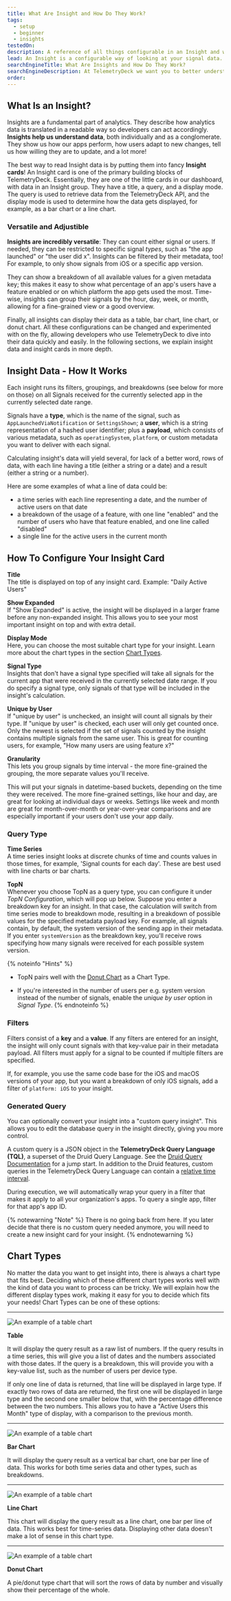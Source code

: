 ```yaml
---
title: What Are Insight and How Do They Work?
tags:
  - setup
  - beginner
  - insights
testedOn:
description: A reference of all things configurable in an Insight and what they mean
lead: An Insight is a configurable way of looking at your signal data. You can think of it as a pre-defined database query with filters and groupings. This query runs on the set of signals received in the currently visible date range and is displayed in a customizable way. This document gives you a reference to the various parts of the Insight configuration and what they mean.
searchEngineTitle: What Are Insights and How Do They Work?
searchEngineDescription: At TelemetryDeck we want you to better understand your analytics data. Learn about the power of insights with this guide.
order:
---
```


## What Is an Insight?

Insights are a fundamental part of analytics. They describe how analytics data is translated in a readable way so developers can act accordingly. **Insights help us understand data**, both individually and as a conglomerate. They show us how our apps perform, how users adapt to new changes, tell us how willing they are to update, and a lot more!

The best way to read Insight data is by putting them into fancy **Insight cards**! An Insight card is one of the primary building blocks of TelemetryDeck. Essentially, they are one of the little cards in our dashboard, with data in an Insight group. They have a title, a query, and a display mode.  
The query is used to retrieve data from the TelemetryDeck API, and the display mode is used to determine how the data gets displayed, for example, as a bar chart or a line chart.

### Versatile and Adjustible

**Insights are incredibly versatile**: They can count either signal or users. If needed, they can be restricted to specific signal _types_, such as "the app launched" or "the user did x". Insights can be filtered by their metadata, too! For example, to only show signals from iOS or a specific app version.

They can show a breakdown of all available values for a given metadata key; this makes it easy to show what percentage of an app's users have a feature enabled or on which platform the app gets used the most. Time-wise, insights can group their signals by the hour, day, week, or month, allowing for a fine-grained view or a good overview.

Finally, all insights can display their data as a table, bar chart, line chart, or donut chart. All these configurations can be changed and experimented with on the fly, allowing developers who use TelemetryDeck to dive into their data quickly and easily. In the following sections, we explain insight data and insight cards in more depth.

## Insight Data - How It Works

Each insight runs its filters, groupings, and breakdowns (see below for more on those) on all Signals received for the currently selected app in the currently selected date range.

Signals have a **type**, which is the name of the signal, such as `AppLaunchedViaNotification` or `SettingsShown`; a **user**, which is a string representation of a hashed user identifier; plus a **payload**, which consists of various metadata, such as `operatingSystem`, `platform`, or custom metadata you want to deliver with each signal.

Calculating insight's data will yield several, for lack of a better word, rows of data, with each line having a title (either a string or a date) and a result (either a string or a number).

Here are some examples of what a line of data could be:  
- a time series with each line representing a date, and the number of active users on that date
- a breakdown of the usage of a feature, with one line "enabled" and the number of users who have that feature enabled, and one line called "disabled"
- a single line for the active users in the current month

## How To Configure Your Insight Card

**Title**  
The title is displayed on top of any insight card. Example: "Daily Active Users"

**Show Expanded**  
If "Show Expanded" is active, the insight will be displayed in a larger frame before any non-expanded insight. This allows you to see your most important insight on top and with extra detail.

**Display Mode**  
Here, you can choose the most suitable chart type for your insight. Learn more about the chart types in the section [Chart Types](#chart-types).

**Signal Type**  
Insights that don't have a signal type specified will take all signals for the current app that were received in the currently selected date range. If you do specify a signal type, only signals of that type will be included in the insight's calculation.

**Unique by User**  
If "unique by user" is unchecked, an insight will count all signals by their type. If "unique by user" is checked, each user will only get counted once. Only the newest is selected if the set of signals counted by the insight contains multiple signals from the same user. This is great for counting users, for example, "How many users are using feature x?"

**Granularity**  
This lets you group signals by time interval - the more fine-grained the grouping, the more separate values you'll receive.

This will put your signals in datetime-based buckets, depending on the time they were received. The more fine-grained settings, like hour and day, are great for looking at individual days or weeks. Settings like week and month are great for month-over-month or year-over-year comparisons and are especially important if your users don't use your app daily.

### Query Type

**Time Series**  
A time series insight looks at discrete chunks of time and counts values in those times, for example, 'Signal counts for each day'. These are best used with line charts or bar charts.

**TopN**  
Whenever you choose TopN as a query type, you can configure it under _TopN Configuration_, which will pop up below. Suppose you enter a breakdown key for an insight. In that case, the calculation will switch from time series mode to breakdown mode, resulting in a breakdown of possible values for the specified metadata payload key. For example, all signals contain, by default, the system version of the sending app in their metadata. If you enter `systemVersion` as the breakdown key, you'll receive rows specifying how many signals were received for each possible system version.

{% noteinfo "Hints" %}

- TopN pairs well with the [Donut Chart](#donut-chart) as a Chart Type.

- If you're interested in the number of users per e.g. system version instead of the number of signals, enable the _unique by user_ option in _Signal Type_.
{% endnoteinfo %}

### Filters

Filters consist of a **key** and a **value**. If any filters are entered for an insight, the insight will only count signals with that key-value pair in their metadata payload. All filters must apply for a signal to be counted if multiple filters are specified.

If, for example, you use the same code base for the iOS and macOS versions of your app, but you want a breakdown of only iOS signals, add a filter of `platform: iOS` to your insight.

### Generated Query

You can optionally convert your insight into a "custom query insight". This allows you to edit the database query in the insight directly, giving you more control.

A custom query is a JSON object in the **TelemetryDeck Query Language (TQL)**, a superset of the Druid Query Language. See the [Druid Query Documentation](https://druid.apache.org/docs/latest/querying/querying.html) for a jump start. In addition to the Druid features, custom queries in the TelemetryDeck Query Language can contain a [relative time interval](/docs/tql/time-intervals/).

During execution, we will automatically wrap your query in a filter that makes it apply to all your organization's apps. To query a single app, filter for that app's app ID.

{% notewarning "Note" %}
There is no going back from here. If you later decide that there is no custom query needed anymore, you will need to create a new insight card for your insight.
{% endnotewarning %}

## Chart Types

No matter the data you want to get insight into, there is always a chart type that fits best. Deciding which of these different chart types works well with the kind of data you want to process can be tricky. We will explain how the different display types work, making it easy for you to decide which fits your needs! Chart Types can be one of these options:

---

![An example of a table chart](/docs/images/table-chart.png)

**Table**

It will display the query result as a raw list of numbers. If the query results in a time series, this will give you a list of dates and the numbers associated with those dates. If the query is a breakdown, this will provide you with a key-value list, such as the number of users per device type.

If only one line of data is returned, that line will be displayed in large type. If exactly two rows of data are returned, the first one will be displayed in large type and the second one smaller below that, with the percentage difference between the two numbers. This allows you to have a "Active Users this Month" type of display, with a comparison to the previous month.

---

![An example of a table chart](/docs/images/bar-chart.png)

**Bar Chart**

It will display the query result as a vertical bar chart, one bar per line of data. This works for both time series data and other types, such as breakdowns.

---

![An example of a table chart](/docs/images/line-chart.png)

**Line Chart**

This chart will display the query result as a line chart, one bar per line of data. This works best for time-series data. Displaying other data doesn't make a lot of sense in this chart type.

---

![An example of a table chart](/docs/images/donut-chart.png)

**Donut Chart**

A pie/donut type chart that will sort the rows of data by number and visually show their percentage of the whole.
